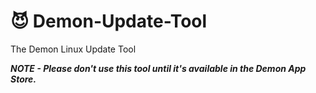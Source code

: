 # 😈 Demon-Update-Tool
The Demon Linux Update Tool 

***NOTE - Please don't use this tool until it's available in the Demon App Store.***
